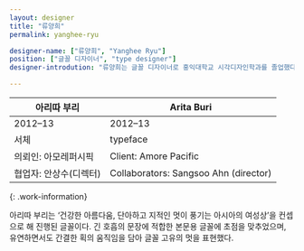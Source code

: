 ```yaml
---
layout: designer
title: "류양희"
permalink: yanghee-ryu

designer-name: ["류양희", "Yanghee Ryu"]
position: ["글꼴 디자이너", "type designer"]
designer-introdution: "류양희는 글꼴 디자이너로 홍익대학교 시각디자인학과를 졸업했다. 고운한글바탕, 고운한글돋움, 동글한글 서체들을 발표했고, 아모레퍼시픽의 아리따 부리 개발에 디자이너로 참여했다. 2017년 영국의 레딩대학교에서 타입디자인 석사 과정을 마쳤다."

---
```


| 아리따 부리 | Arita Buri |
|----------------|----------------|
| 2012–13 | 2012–13 |
| 서체 | typeface |
| 의뢰인: 아모레퍼시픽 | Client: Amore Pacific |
| 협업자: 안상수(디렉터) | Collaborators: Sangsoo Ahn (director) |
{: .work-information}

아리따 부리는 ‘건강한 아름다움, 단아하고 지적인 멋이 풍기는 아시아의 여성상’을 컨셉으로 해 진행된 글꼴이다. 긴 호흡의 문장에 적합한 본문용 글꼴에 초점을 맞추었으며, 유연하면서도 간결한 획의 움직임을 담아 글꼴 고유의 멋을 표현했다.
